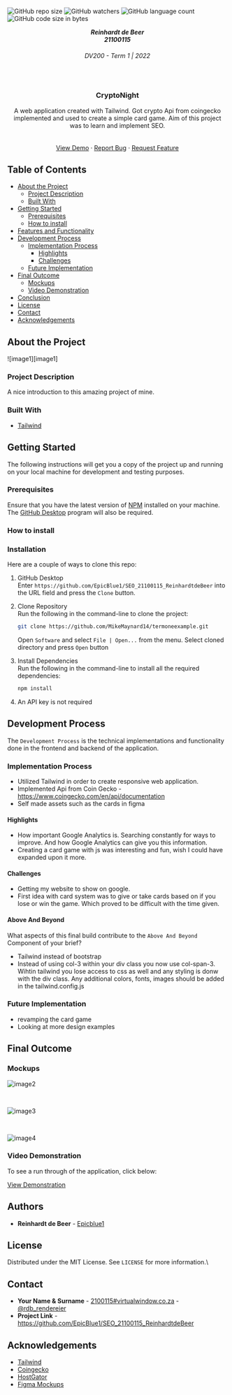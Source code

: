

<!-- Repository Information & Links-->
<br />

![GitHub repo size](https://img.shields.io/github/repo-size/EpicBlue1/SEO_21100115_ReinhardtdeBeer)
![GitHub watchers](https://img.shields.io/github/watchers/EpicBlue1/SEO_21100115_ReinhardtdeBeer)
![GitHub language count](https://img.shields.io/github/languages/count/EpicBlue1/SEO_21100115_ReinhardtdeBeer)
![GitHub code size in bytes](https://img.shields.io/github/languages/code-size/EpicBlue1/SEO_21100115_ReinhardtdeBeer)


<!-- HEADER SECTION -->
<h5 align="center" style="padding:0;margin:0;">Reinhardt de Beer</h5>
<h5 align="center" style="padding:0;margin:0;">21100115</h5>
<h6 align="center">DV200 - Term 1 | 2022</h6>
</br>
<p align="center">
  
  <h3 align="center">CryptoNight</h3>

  <p align="center">
    A web application created with Tailwind. Got crypto Api from coingecko implemented and used to create a simple card game. Aim of this project was to learn and implement SEO. <br>
    
   <br />
   <br />
    <a target="_blank" href="https://youtu.be/-PE_1p2LGHA">View Demo</a>
    ·
    <a href="https://github.com/EpicBlue1/SEO_21100115_ReinhardtdeBeer/issues">Report Bug</a>
    ·
    <a href="https://github.com/EpicBlue1/SEO_21100115_ReinhardtdeBeer/issues">Request Feature</a>
</p>
<!-- TABLE OF CONTENTS -->

## Table of Contents

* [About the Project](#about-the-project)
  * [Project Description](#project-description)
  * [Built With](#built-with)
* [Getting Started](#getting-started)
  * [Prerequisites](#prerequisites)
  * [How to install](#how-to-install)
* [Features and Functionality](#features-and-functionality)
* [Development Process](#development-process)
   * [Implementation Process](#implementation-process)
        * [Highlights](#highlights)
        * [Challenges](#challenges)
   * [Future Implementation](#peer-reviews)
* [Final Outcome](#final-outcome)
    * [Mockups](#mockups)
    * [Video Demonstration](#video-demonstration)
* [Conclusion](#conclusion)
* [License](#license)
* [Contact](#contact)
* [Acknowledgements](#acknowledgements)

<!--PROJECT DESCRIPTION-->
## About the Project
<!-- header image of project -->
![image1][image1]

### Project Description

A nice introduction to this amazing project of mine.

### Built With

* [Tailwind](https://tailwindcss.com/)

<!-- GETTING STARTED -->
<!-- Make sure to add appropriate information about what prerequesite technologies the user would need and also the steps to install your project on their own mashines -->
## Getting Started

The following instructions will get you a copy of the project up and running on your local machine for development and testing purposes.

### Prerequisites

Ensure that you have the latest version of [NPM](https://www.npmjs.com/) installed on your machine. The [GitHub Desktop](https://desktop.github.com/) program will also be required.

### How to install

### Installation
Here are a couple of ways to clone this repo:

1. GitHub Desktop </br>
Enter `https://github.com/EpicBlue1/SEO_21100115_ReinhardtdeBeer` into the URL field and press the `Clone` button.

2. Clone Repository </br>
Run the following in the command-line to clone the project:
   ```sh
   git clone https://github.com/MikeMaynard14/termoneexample.git
   ```
    Open `Software` and select `File | Open...` from the menu. Select cloned directory and press `Open` button

3. Install Dependencies </br>
Run the following in the command-line to install all the required dependencies:
   ```sh
   npm install
   ```

4. An API key is not required


<!-- FEATURES AND FUNCTIONALITY-->
<!-- You can add the links to all of your imagery at the bottom of the file as references -->



<!-- DEVELOPMENT PROCESS -->
## Development Process

The `Development Process` is the technical implementations and functionality done in the frontend and backend of the application.

### Implementation Process
<!-- stipulate all of the functionality you included in the project -->
<!-- This is your time to shine, explain the technical nuances of your project, how did you achieve the final outcome!-->

* Utilized Tailwind in order to create responsive web application.
* Implemented Api from Coin Gecko - https://www.coingecko.com/en/api/documentation
* Self made assets such as the cards in figma 

#### Highlights
<!-- stipulated the highlight you experienced with the project -->
* How important Google Analytics is. Searching constantly for ways to improve. And how Google Analytics can give you this information.
* Creating a card game with js was interesting and fun, wish I could have expanded upon it more.

#### Challenges
<!-- stipulated the challenges you faced with the project and why you think you faced it or how you think you'll solve it (if not solved) -->
* Getting my website to show on google.
* First idea with card system was to give or take cards based on if you lose or win the game. Which proved to be difficult with the time given.


#### Above And Beyond

What aspects of this final build contribute to the `Above And Beyond` Component of your brief?
<!-- what did you learn outside of the classroom and implement into your project-->
* Tailwind instead of bootstrap
* Instead of using col-3 within your div class you now use col-span-3. Wihtin tailwind you lose access to css as well and any styling is donw with the div class. Any additional colors, fonts, images should be added in the tailwind.config.js

### Future Implementation
<!-- stipulate functionality and improvements that can be implemented in the future. -->

* revamping the card game
* Looking at more design examples

<!-- MOCKUPS -->
## Final Outcome

### Mockups

<!-- note how you can use your gitHub link. Just make a path to your assets folder -->
![image2](https://github.com/EpicBlue1/SEO_21100115_ReinhardtdeBeer/img/ReinhardtdeBeer_21100115Two.jpg)


<br>

![image3](https://github.com/EpicBlue1/SEO_21100115_ReinhardtdeBeer/img/ReinhardtdeBeer_21100115Three.jpg)

<br>

![image4](https://github.com/EpicBlue1/SEO_21100115_ReinhardtdeBeer/img/ReinhardtdeBeer_21100115One.jpg)

<!-- VIDEO DEMONSTRATION -->
### Video Demonstration

To see a run through of the application, click below:

[View Demonstration](https://youtu.be/-PE_1p2LGHA)


<!-- AUTHORS -->
## Authors

* **Reinhardt de Beer** - [Epicblue1](https://youtu.be/-PE_1p2LGHA)

<!-- LICENSE -->
## License

Distributed under the MIT License. See `LICENSE` for more information.\

<!-- LICENSE -->
## Contact

* **Your Name & Surname** - [2100115#virtualwindow.co.za](mailto:2100115#virtualwindow.co.za) - [@rdb_rendereier](https://www.instagram.com/@rdb_rendereier/) 
* **Project Link** - https://github.com/EpicBlue1/SEO_21100115_ReinhardtdeBeer

<!-- ACKNOWLEDGEMENTS -->
## Acknowledgements
<!-- all resources that you used and Acknowledgements here -->
* [Tailwind](https://tailwindcss.com/)
* [Coingecko](https://www.coingecko.com/en/api/documentation)
* [HostGator](https://portal.hostgator.com/)
* [Figma Mockups](https://www.figma.com/community/plugin/786250770157843670/Mockuuups-Studio)

